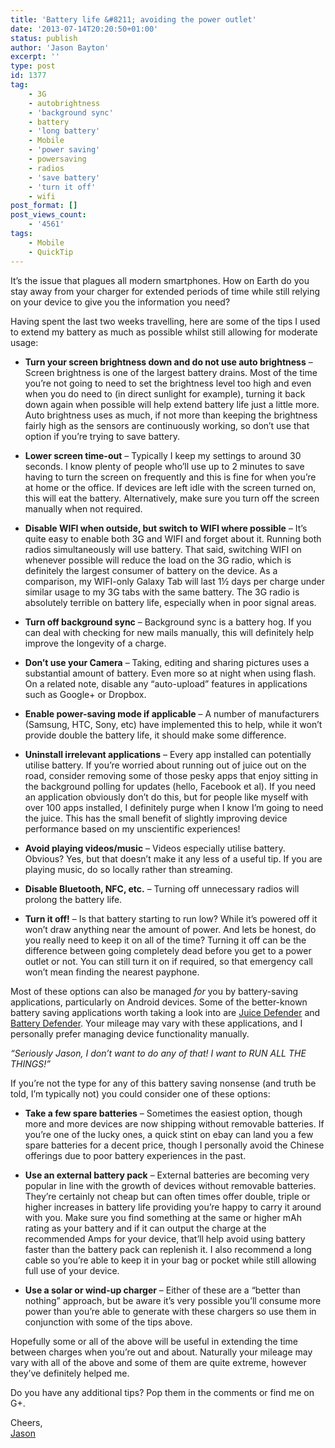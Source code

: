 ```yaml
---
title: 'Battery life &#8211; avoiding the power outlet'
date: '2013-07-14T20:20:50+01:00'
status: publish
author: 'Jason Bayton'
excerpt: ''
type: post
id: 1377
tag:
    - 3G
    - autobrightness
    - 'background sync'
    - battery
    - 'long battery'
    - Mobile
    - 'power saving'
    - powersaving
    - radios
    - 'save battery'
    - 'turn it off'
    - wifi
post_format: []
post_views_count:
    - '4561'
tags:
    - Mobile
    - QuickTip
---
```

It’s the issue that plagues all modern smartphones. How on Earth do you stay away from your charger for extended periods of time while still relying on your device to give you the information you need?

Having spent the last two weeks travelling, here are some of the tips I used to extend my battery as much as possible whilst still allowing for moderate usage:

- **Turn your screen brightness down and do not use auto brightness** – Screen brightness is one of the largest battery drains. Most of the time you’re not going to need to set the brightness level too high and even when you do need to (in direct sunlight for example), turning it back down again when possible will help extend battery life just a little more. Auto brightness uses as much, if not more than keeping the brightness fairly high as the sensors are continuously working, so don’t use that option if you’re trying to save battery.

- **Lower screen time-out** – Typically I keep my settings to around 30 seconds. I know plenty of people who’ll use up to 2 minutes to save having to turn the screen on frequently and this is fine for when you’re at home or the office. If devices are left idle with the screen turned on, this will eat the battery. Alternatively, make sure you turn off the screen manually when not required.

- **Disable WIFI when outside, but switch to WIFI where possible** – It’s quite easy to enable both 3G and WIFI and forget about it. Running both radios simultaneously will use battery. That said, switching WIFI on whenever possible will reduce the load on the 3G radio, which is definitely the largest consumer of battery on the device. As a comparison, my WIFI-only Galaxy Tab will last 1½ days per charge under similar usage to my 3G tabs with the same battery. The 3G radio is absolutely terrible on battery life, especially when in poor signal areas.

- **Turn off background sync** – Background sync is a battery hog. If you can deal with checking for new mails manually, this will definitely help improve the longevity of a charge.
- **Don’t use your Camera** – Taking, editing and sharing pictures uses a substantial amount of battery. Even more so at night when using flash. On a related note, disable any “auto-upload” features in applications such as Google+ or Dropbox.

- **Enable power-saving mode if applicable** – A number of manufacturers (Samsung, HTC, Sony, etc) have implemented this to help, while it won’t provide double the battery life, it should make some difference.

- **Uninstall irrelevant applications** – Every app installed can potentially utilise battery. If you’re worried about running out of juice out on the road, consider removing some of those pesky apps that enjoy sitting in the background polling for updates (hello, Facebook et al). If you need an application obviously don’t do this, but for people like myself with over 100 apps installed, I definitely purge when I know I’m going to need the juice. This has the small benefit of slightly improving device performance based on my unscientific experiences!

- **Avoid playing videos/music** – Videos especially utilise battery. Obvious? Yes, but that doesn’t make it any less of a useful tip. If you are playing music, do so locally rather than streaming.

- **Disable Bluetooth, NFC, etc.** – Turning off unnecessary radios will prolong the battery life.

- **Turn it off!** – Is that battery starting to run low? While it’s powered off it won’t draw anything near the amount of power. And lets be honest, do you really need to keep it on all of the time? Turning it off can be the difference between going completely dead before you get to a power outlet or not. You can still turn it on if required, so that emergency call won’t mean finding the nearest payphone.

Most of these options can also be managed *for* you by battery-saving applications, particularly on Android devices. Some of the better-known battery saving applications worth taking a look into are [Juice Defender](https://play.google.com/store/apps/details?id=com.latedroid.juicedefender&hl=en) and [Battery Defender](https://play.google.com/store/apps/details?id=mobi.infolife.batterysaver). Your mileage may vary with these applications, and I personally prefer managing device functionality manually.

*“Seriously Jason, I don’t want to do any of that! I want to RUN ALL THE THINGS!”*

If you’re not the type for any of this battery saving nonsense (and truth be told, I’m typically not) you could consider one of these options:

- **Take a few spare batteries** – Sometimes the easiest option, though more and more devices are now shipping without removable batteries. If you’re one of the lucky ones, a quick stint on ebay can land you a few spare batteries for a decent price, though I personally avoid the Chinese offerings due to poor battery experiences in the past.

- **Use an external battery pack** – External batteries are becoming very popular in line with the growth of devices without removable batteries. They’re certainly not cheap but can often times offer double, triple or higher increases in battery life providing you’re happy to carry it around with you. Make sure you find something at the same or higher mAh rating as your battery and if it can output the charge at the recommended Amps for your device, that’ll help avoid using battery faster than the battery pack can replenish it. I also recommend a long cable so you’re able to keep it in your bag or pocket while still allowing full use of your device.
- **Use a solar or wind-up charger** – Either of these are a “better than nothing” approach, but be aware it’s very possible you’ll consume more power than you’re able to generate with these chargers so use them in conjunction with some of the tips above.

Hopefully some or all of the above will be useful in extending the time between charges when you’re out and about. Naturally your mileage may vary with all of the above and some of them are quite extreme, however they’ve definitely helped me.

Do you have any additional tips? Pop them in the comments or find me on G+.

Cheers,  
[Jason](//plus.google.com/u/0/105616249858609350212)